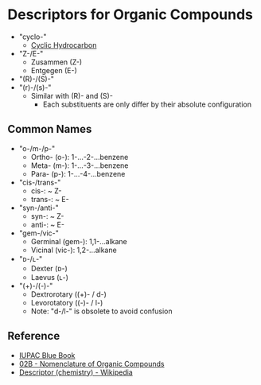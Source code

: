 # Descriptors for Organic Compounds

* "cyclo-"
  * [Cyclic Hydrocarbon](../Functional%20Group/Cyclic%20Hydrocarbon.md)
* "Z-/E-"
  * Zusammen (Z-)
  * Entgegen (E-)
* "(R)-/(S)-"
* "(r)-/(s)-"
  * Similar with (R)- and (S)-
    * Each substituents are only differ by their absolute configuration

## Common Names

* "o-/m-/p-"
  * Ortho- (o-): 1-…-2-…benzene
  * Meta- (m-): 1-…-3-…benzene
  * Para- (p-): 1-…-4-…benzene
* "cis-/trans-"
  * cis-: ~ Z-
  * trans-: ~ E-
* "syn-/anti-"
  * syn-: ~ Z-
  * anti-: ~ E-
* "gem-/vic-"
  * Germinal (gem-): 1,1-…alkane
  * Vicinal (vic-): 1,2-…alkane
* "ᴅ-/ʟ-"
  * Dexter (ᴅ-)
  * Laevus (ʟ-)
* "(+)-/(-)-"
  * Dextrorotary ((+)- / d-)
  * Levorotatory ((-)- / l-)
  * Note: "d-/l-" is obsolete to avoid confusion

## Reference

* [IUPAC Blue Book](../../../../Reference/Nomenclature%20of%20Organic%20Chemistry.%20IUPAC%20Recommendations%20and%20Preferred%20Names%202013..md)
* [02B - Nomenclature of Organic Compounds](../../../../00%20-%20Summary/SCCH134%20-%20Organic%20Chemistry%20for%20Medical%20Science/02B%20-%20Nomenclature%20of%20Organic%20Compounds.md)
* [Descriptor (chemistry) - Wikipedia](https://en.wikipedia.org/wiki/Descriptor_(chemistry))
